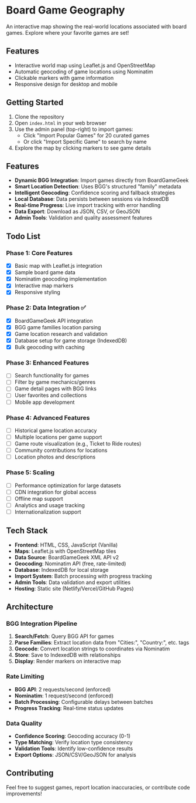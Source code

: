 # Board Game Geography

An interactive map showing the real-world locations associated with board games. Explore where your favorite games are set!

## Features

- Interactive world map using Leaflet.js and OpenStreetMap
- Automatic geocoding of game locations using Nominatim
- Clickable markers with game information
- Responsive design for desktop and mobile

## Getting Started

1. Clone the repository
2. Open `index.html` in your web browser
3. Use the admin panel (top-right) to import games:
   - Click "Import Popular Games" for 20 curated games
   - Or click "Import Specific Game" to search by name
4. Explore the map by clicking markers to see game details

## Features

- **Dynamic BGG Integration**: Import games directly from BoardGameGeek
- **Smart Location Detection**: Uses BGG's structured "family" metadata
- **Intelligent Geocoding**: Confidence scoring and fallback strategies
- **Local Database**: Data persists between sessions via IndexedDB
- **Real-time Progress**: Live import tracking with error handling
- **Data Export**: Download as JSON, CSV, or GeoJSON
- **Admin Tools**: Validation and quality assessment features

## Todo List

### Phase 1: Core Features
- [x] Basic map with Leaflet.js integration
- [x] Sample board game data
- [x] Nominatim geocoding implementation
- [x] Interactive map markers
- [x] Responsive styling

### Phase 2: Data Integration ✅
- [x] BoardGameGeek API integration
- [x] BGG game families location parsing
- [x] Game location research and validation
- [x] Database setup for game storage (IndexedDB)
- [x] Bulk geocoding with caching

### Phase 3: Enhanced Features
- [ ] Search functionality for games
- [ ] Filter by game mechanics/genres
- [ ] Game detail pages with BGG links
- [ ] User favorites and collections
- [ ] Mobile app development

### Phase 4: Advanced Features
- [ ] Historical game location accuracy
- [ ] Multiple locations per game support
- [ ] Game route visualization (e.g., Ticket to Ride routes)
- [ ] Community contributions for locations
- [ ] Location photos and descriptions

### Phase 5: Scaling
- [ ] Performance optimization for large datasets
- [ ] CDN integration for global access
- [ ] Offline map support
- [ ] Analytics and usage tracking
- [ ] Internationalization support

## Tech Stack

- **Frontend**: HTML, CSS, JavaScript (Vanilla)
- **Maps**: Leaflet.js with OpenStreetMap tiles
- **Data Source**: BoardGameGeek XML API v2
- **Geocoding**: Nominatim API (free, rate-limited)
- **Database**: IndexedDB for local storage
- **Import System**: Batch processing with progress tracking
- **Admin Tools**: Data validation and export utilities
- **Hosting**: Static site (Netlify/Vercel/GitHub Pages)

## Architecture

### BGG Integration Pipeline
1. **Search/Fetch**: Query BGG API for games
2. **Parse Families**: Extract location data from "Cities:", "Country:", etc. tags
3. **Geocode**: Convert location strings to coordinates via Nominatim
4. **Store**: Save to IndexedDB with relationships
5. **Display**: Render markers on interactive map

### Rate Limiting
- **BGG API**: 2 requests/second (enforced)
- **Nominatim**: 1 request/second (enforced)
- **Batch Processing**: Configurable delays between batches
- **Progress Tracking**: Real-time status updates

### Data Quality
- **Confidence Scoring**: Geocoding accuracy (0-1)
- **Type Matching**: Verify location type consistency
- **Validation Tools**: Identify low-confidence results
- **Export Options**: JSON/CSV/GeoJSON for analysis

## Contributing

Feel free to suggest games, report location inaccuracies, or contribute code improvements!
